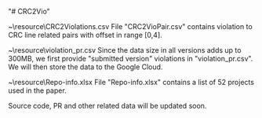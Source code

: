"# CRC2Vio" 

~\resource\CRC2Violations.csv 
File "CRC2VioPair.csv" contains violation to CRC line related pairs with offset in range [0,4].

~\resource\violation_pr.csv
Since the data size in all versions adds up to 300MB, we first provide "submitted version" violations in "violation_pr.csv".
We will then store the data to the Google Cloud.


~\resource\Repo-info.xlsx
File "Repo-info.xlsx" contains a list of 52 projects used in the paper.


Source code, PR and other related data will be updated soon.